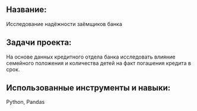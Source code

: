 ## Название: 
Исследование надёжности заёмщиков банка

## Задачи проекта:
На основе данных кредитного отдела банка исследовать влияние семейного положения и количества детей на факт погашения кредита в срок. 

## Использованные инструменты и навыки: 
Python, Pandas
